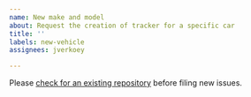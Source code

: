 ```yaml
---
name: New make and model
about: Request the creation of tracker for a specific car
title: ''
labels: new-vehicle
assignees: jverkoey

---
```


Please [check for an existing repository](https://github.com/orgs/ElectricSidecar/repositories) before filing new issues.
